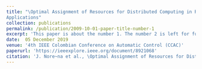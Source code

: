 ```yaml
---
title: "\Optimal Assignment of Resources for Distributed Computing in Real-Time
Applications"
collection: publications
permalink: /publication/2009-10-01-paper-title-number-1
excerpt: 'This paper is about the number 1. The number 2 is left for future work.'
date:  05 December 2019
venue: '4th IEEE Colombian Conference on Automatic Control (CCAC)'
paperurl: 'https://ieeexplore.ieee.org/document/8921068'
citation: 'J. Nore~na et al., \Optimal Assignment of Resources for Distributed Computing in Real-Time Applications," 2019 4th IEEE Colombian Conference on Automatic Control (CCAC).'
---
```

